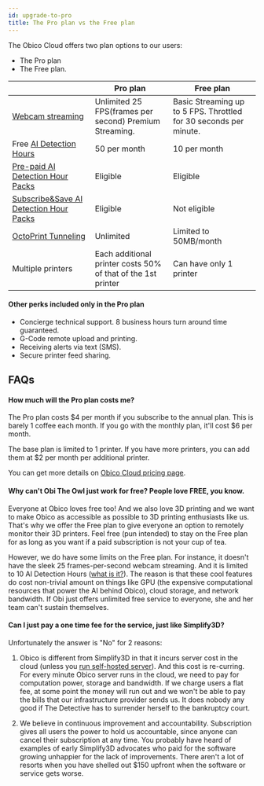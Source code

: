 ```yaml
---
id: upgrade-to-pro
title: The Pro plan vs the Free plan
---
```


The Obico Cloud offers two plan options to our users:

* The Pro plan
* The Free plan.

| | Pro plan | Free plan |
|-|----------|----------|
| [Webcam streaming](/docs/user-guides/webcam-streaming-for-human-eyes) | Unlimited 25 FPS(frames per second) Premium Streaming. | Basic Streaming up to 5 FPS. Throttled for 30 seconds per minute. |
| Free [AI Detection Hours](/docs/user-guides/how-does-detective-hour-work) | 50 per month | 10 per month |
| [Pre-paid AI Detection Hour Packs](https://app.obico.io/ent_pub/pricing/#need-more) | Eligible | Eligible |
| [Subscribe&Save AI Detection Hour Packs](https://app.obico.io/ent_pub/pricing/#need-more) | Eligible | Not eligible |
| [OctoPrint Tunneling](/docs/user-guides/octoprint-tunneling) | Unlimited | Limited to 50MB/month |
| Multiple printers | Each additional printer costs 50% of that of the 1st printer | Can have only 1 printer |

#### Other perks included only in the Pro plan

* Concierge technical support. 8 business hours turn around time guaranteed.
* G-Code remote upload and printing.
* Receiving alerts via text (SMS).
* Secure printer feed sharing.


## FAQs

#### How much will the Pro plan costs me?

The Pro plan costs $4 per month if you subscribe to the annual plan. This is barely 1 coffee each month. If you go with the monthly plan, it'll cost $6 per month.

The base plan is limited to 1 printer. If you have more printers, you can add them at $2 per month per additional printer.

You can get more details on [Obico Cloud pricing page](https://app.obico.io/ent_pub/pricing/).

#### Why can't Obi The Owl just work for free? People love FREE, you know.

Everyone at Obico loves free too! And we also love 3D printing and we want to make Obico as accessible as possible to 3D printing enthusiasts like us. That's why we offer the Free plan to give everyone an option to remotely monitor their 3D printers. Feel free (pun intended) to stay on the Free plan for as long as you want if a paid subscription is not your cup of tea.

However, we do have some limits on the Free plan. For instance, it doesn't have the sleek 25 frames-per-second webcam streaming. And it is limited to 10 AI Detection Hours ([what is it?](/docs/user-guides/how-does-detective-hour-work)). The reason is that these cool features do cost non-trivial amount on things like GPU (the expensive computational resources that power the AI behind Obico), cloud storage, and network bandwidth. If Obi just offers unlimited free service to everyone, she and her team can't sustain themselves.

#### Can I just pay a one time fee for the service, just like Simplify3D?

Unfortunately the answer is "No" for 2 reasons:

1. Obico is different from Simplify3D in that it incurs server cost in the cloud (unless you [run self-hosted server](/docs/server-guides/)). And this cost is re-curring. For every minute Obico server runs in the cloud, we need to pay for computation power, storage and bandwidth. If we charge users a flat fee, at some point the money will run out and we won't be able to pay the bills that our infrastructure provider sends us. It does nobody any good if The Detective has to surrender herself to the bankruptcy court.

2. We believe in continuous improvement and accountability. Subscription gives all users the power to hold us accountable, since anyone can cancel their subscription at any time. You probably have heard of examples of early Simplify3D advocates who paid for the software growing unhappier for the lack of improvements. There aren't a lot of resorts when you have shelled out $150 upfront when the software or service gets worse.
